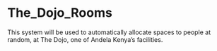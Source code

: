 # The_Dojo_Rooms
This system will be used to automatically allocate spaces to people at random, at The Dojo, one of Andela Kenya’s facilities.
